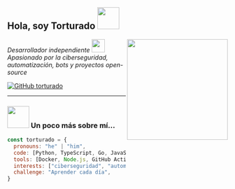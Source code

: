 <h2> Hola, soy Torturado <img src="https://media.giphy.com/media/mGcNjsfWAjY5AEZNw6/giphy.gif" width="50"></h2>
<img align='right' src="https://media.giphy.com/media/wwg1suUiTbCY8H8vIA/giphy.gif" width="230">

<p><em>Desarrollador independiente <img src="https://media.giphy.com/media/fYSnHlufseco8Fh93Z/giphy.gif" width="30"></br>
Apasionado por la ciberseguridad, automatización, bots y proyectos open-source</em></p>

[![GitHub torturado](https://img.shields.io/github/followers/torturado?label=follow&style=social)](https://github.com/torturado)

---

### <img src="https://media.giphy.com/media/VgCDAzcKvsR6OM0uWg/giphy.gif" width="50"> Un poco más sobre mí...  

```javascript
const torturado = {
  pronouns: "he" | "him",
  code: [Python, TypeScript, Go, JavaScript, Kotlin, Java, HTML, CSS],
  tools: [Docker, Node.js, GitHub Actions, FastAPI, React],
  interests: ["ciberseguridad", "automatización", "bots para Telegram y Discord", "scraping", "herramientas de productividad"],
  challenge: "Aprender cada día",
}

